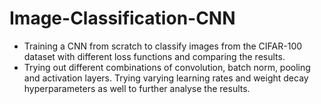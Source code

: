 # Image-Classification-CNN
- Training a CNN from scratch to classify images from the CIFAR-100 dataset with different loss functions and comparing the results. 
- Trying out different combinations of convolution, batch norm, pooling and activation layers. Trying varying learning rates and weight decay hyperparameters as well to further analyse the results. 
